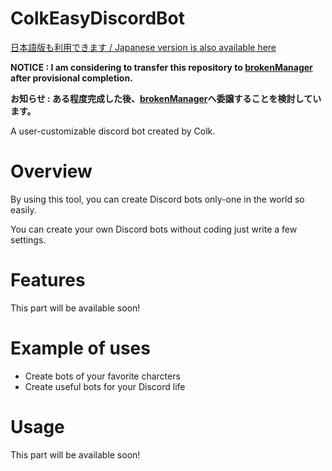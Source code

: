 # ColkEasyDiscordBot
[日本語版も利用できます / Japanese version is also available here](https://github.com/Colk-tech/ColkEasyDiscordBot/blob/master/JA_README.md)

**NOTICE : I am considering to transfer this repository to [brokenManager](https://github.com/brokenManager) after provisional completion.**

**お知らせ : ある程度完成した後、[brokenManager](https://github.com/brokenManager)へ委譲することを検討しています。**

A user-customizable discord bot created by Colk.

# Overview
By using this tool, you can create Discord bots only-one in the world so easily.

You can create your own Discord bots without coding just write a few settings.

# Features
This part will be available soon!

# Example of uses
- Create bots of your favorite charcters
- Create useful bots for your Discord life

# Usage
This part will be available soon!
